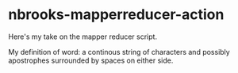 # nbrooks-mapperreducer-action

Here's my take on the mapper reducer script.

My definition of word: a continous string of characters and possibly apostrophes surrounded by spaces on either side.
